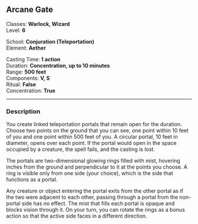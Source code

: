 ## Arcane Gate

Classes: **Warlock, Wizard**  
Level: **6**  

School: **Conjuration (Teleportation)**  
Element: **Aether**  

Casting Time: **1 action**  
Duration: **Concentration, up to 10 minutes**  
Range: **500 feet**  
Components: **V, S**  
Ritual: **False**  
Concentration: **True**  

------

### Description

You create linked teleportation portals that remain open for the duration. Choose two points on the ground that you can see, one point within 10 feet of you and one point within 500 feet of you. A circular portal, 10 feet in diameter, opens over each point. If the portal would open in the space occupied by a creature, the spell fails, and the casting is lost.

The portals are two-dimensional glowing rings filled with mist, hovering inches from the ground and perpendicular to it at the points you choose. A ring is visible only from one side (your choice), which is the side that functions as a portal.

Any creature or object entering the portal exits from the other portal as if the two were adjacent to each other, passing through a portal from the non-portal side has no effect. The mist that fills each portal is opaque and blocks vision through it. On your turn, you can rotate the rings as a bonus action so that the active side faces in a different direction.